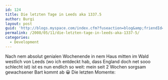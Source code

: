 ```yaml
---
id: 124
title: Die letzten Tage in Leeds aka 1337.5
author: Burgi
layout: post
guid: 'http://blogs.myspace.com/index.cfm?fuseaction=blog&amp;friendId=11116526'
permalink: /2008/05/11/die-letzten-tage-in-leeds-aka-1337-5/
categories:
  - Development
---
```



Nach nem absolut genialen Wochenende in nem Haus mitten im Wald westlich von Leeds (wo ich entdeckt hab, dass England doch net sooo schlecht ist) ist es nun endlich so weit: mein seit 2 Wochen sorgsam gewachsener Bart kommt ab 😀 Die letzten Momente:

<img />  
<img />

